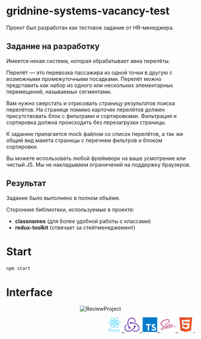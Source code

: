 # gridnine-systems-vacancy-test

Проект был разработан как тестовое задание от HR-менеджера.

## Задание на разработку

Имеется некая система, которая обрабатывает авиа перелёты.

Перелёт — это перевозка пассажира из одной точки в другую с возможными промежуточными посадками.
Перелёт можно представить как набор из одного или нескольких элементарных перемещений, называемых сегментами.

Вам нужно сверстать и отрисовать страницу результатов поиска перелётов. На странице помимо карточек перелётов должен присутствовать блок с фильтрами и сортировками. Фильтрация и сортировка должна происходить без перезагрузки страницы.

К заданию прилагается mock файлом со список перелётов, а так же общий вид макета страницы с перечнем фильтров и блоком сортировки.

Вы можете использовать любой фреймворк на ваше усмотрение или чистый JS.
Мы не накладываем ограничений на поддержку браузеров.

## Результат

Задание было выполнено в полном объёме.

Сторонние библиотеки, используемые в проекте:
  - **classnames** (для более удобной работы с классами)
  - **redux-toolkit** (отвечает за стейтменеджемент)

# Start
```bash
npm start
```
# Interface
<p align="center"><img src="https://i.ibb.co/ZLqD9bc/preview-project.gif" alt="ReviewProject" border="0"></p>

<div align="right">
  <a href="https://reactjs.org/">
    <img src="https://github.com/devicons/devicon/blob/master/icons/react/react-original-wordmark.svg" title="React" alt="React" width="40" height="40"/>&nbsp;
  </a>
  <a href="https://redux.js.org/">
    <img src="https://github.com/devicons/devicon/blob/master/icons/redux/redux-original.svg" title="Redux" alt="Redux " width="40" height="40"/>&nbsp;
  </a>
   <a href="https://www.typescriptlang.org/">    
    <img src="https://github.com/devicons/devicon/blob/master/icons/typescript/typescript-plain.svg" title="TypeScript" alt="TypeScript" width="40" height="40"/>&nbsp;
  </a>
  <a href="https://sass-lang.com/">
    <img src="https://github.com/devicons/devicon/blob/master/icons/sass/sass-original.svg"  title="SASS" alt="SASS" width="40" height="40"/>&nbsp;
  </a>
  <a href="https://html.spec.whatwg.org/">    
    <img src="https://github.com/devicons/devicon/blob/master/icons/html5/html5-original.svg" title="HTML5" alt="HTML" width="40" height="40"/>&nbsp;
  </a>
</div>
